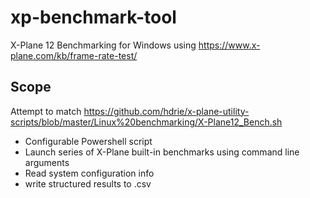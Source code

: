 # xp-benchmark-tool
X-Plane 12 Benchmarking for Windows
using https://www.x-plane.com/kb/frame-rate-test/

## Scope
Attempt to match https://github.com/hdrie/x-plane-utility-scripts/blob/master/Linux%20benchmarking/X-Plane12_Bench.sh
- Configurable Powershell script
- Launch series of X-Plane built-in benchmarks using command line arguments
- Read system configuration info
- write structured results to .csv
